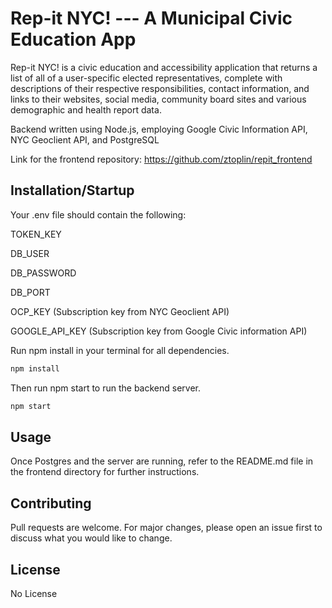 # Rep-it NYC! --- A Municipal Civic Education App

Rep-it NYC! is a civic education and accessibility application that returns a list of all of a user-specific elected representatives, complete with descriptions of their respective responsibilities, contact information, and links to their websites, social media, community board sites and various demographic and health report data.

Backend written using Node.js, employing Google Civic Information API, NYC Geoclient API, and PostgreSQL

Link for the frontend repository: https://github.com/ztoplin/repit_frontend

## Installation/Startup

Your .env file should contain the following:

TOKEN_KEY

DB_USER

DB_PASSWORD

DB_PORT

OCP_KEY
(Subscription key from NYC Geoclient API)

GOOGLE_API_KEY
(Subscription key from Google Civic information API)

Run npm install in your terminal for all dependencies.

```bash
npm install
```

Then run npm start to run the backend server.
```bash
npm start
```

## Usage

Once Postgres and the server are running, refer to the README.md file in the frontend directory for further instructions.
  

## Contributing

Pull requests are welcome. For major changes, please open an issue first
to discuss what you would like to change.


## License

No License
